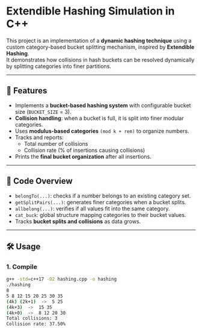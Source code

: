 # Extendible Hashing Simulation in C++

This project is an implementation of a **dynamic hashing technique** using a custom category-based bucket splitting mechanism, inspired by **Extendible Hashing**.  
It demonstrates how collisions in hash buckets can be resolved dynamically by splitting categories into finer partitions.

---

## 🚀 Features
- Implements a **bucket-based hashing system** with configurable bucket size (`BUCKET_SIZE` = 3).
- **Collision handling**: when a bucket is full, it is split into finer modular categories.
- Uses **modulus-based categories** `(mod k + rem)` to organize numbers.
- Tracks and reports:
  - Total number of collisions
  - Collision rate (% of insertions causing collisions)
- Prints the **final bucket organization** after all insertions.

---

## 📂 Code Overview
- `belongTo(...)`: checks if a number belongs to an existing category set.
- `getSplitPairs(...)`: generates finer categories when a bucket splits.
- `allbelong(...)`: verifies if all values fit into the same category.
- `cat_buck`: global structure mapping categories to their bucket values.
- Tracks **bucket splits and collisions** as data grows.

---

## 🛠️ Usage
### 1. Compile
```bash
g++ -std=c++17 -O2 hashing.cpp -o hashing
./hashing
8
5 8 12 15 20 25 30 35
(4k) (2k+1)  ->  5 25 
(4k+3)  ->  15 35 
(4k+0)  ->  8 12 20 30 
Total collisions: 3
Collision rate: 37.50%

